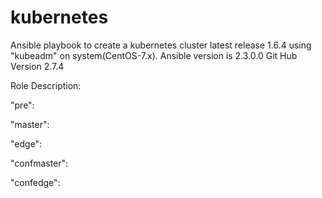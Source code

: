 # kubernetes
Ansible playbook to create a kubernetes cluster latest release 1.6.4 using "kubeadm" on system(CentOS-7.x). 
Ansible version is 2.3.0.0
Git Hub Version 2.7.4

Role Description:

"pre":

"master":

"edge":

"confmaster":

"confedge":

